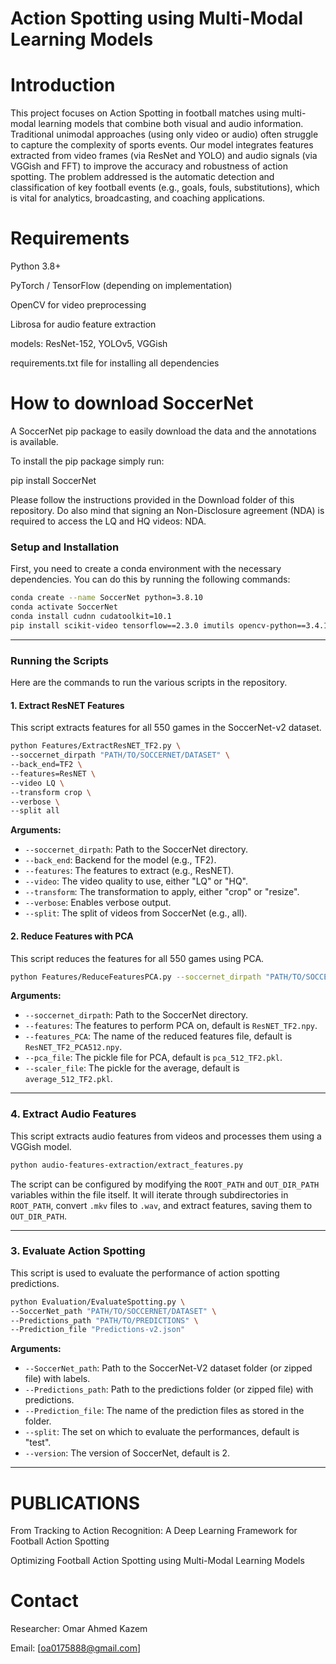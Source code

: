 # Action Spotting using Multi-Modal Learning Models

# Introduction

This project focuses on Action Spotting in football matches using multi-modal learning models that combine both visual and audio information. Traditional unimodal approaches (using only video or audio) often struggle to capture the complexity of sports events. Our model integrates features extracted from video frames (via ResNet and YOLO) and audio signals (via VGGish and FFT) to improve the accuracy and robustness of action spotting. The problem addressed is the automatic detection and classification of key football events (e.g., goals, fouls, substitutions), which is vital for analytics, broadcasting, and coaching applications.

# Requirements

Python 3.8+

PyTorch / TensorFlow (depending on implementation)

OpenCV for video preprocessing

Librosa for audio feature extraction

models: ResNet-152, YOLOv5, VGGish
 
requirements.txt file for installing all dependencies

# How to download SoccerNet
A SoccerNet pip package to easily download the data and the annotations is available.

To install the pip package simply run:

pip install SoccerNet

Please follow the instructions provided in the Download folder of this repository. Do also mind that signing an Non-Disclosure agreement (NDA) is required to access the LQ and HQ videos: NDA.

### Setup and Installation

First, you need to create a conda environment with the necessary dependencies. You can do this by running the following commands:

```bash
conda create --name SoccerNet python=3.8.10
conda activate SoccerNet
conda install cudnn cudatoolkit=10.1
pip install scikit-video tensorflow==2.3.0 imutils opencv-python==3.4.11.41 SoccerNet moviepy scikit-learn ffmpy resampy
```

-----

### Running the Scripts

Here are the commands to run the various scripts in the repository.

#### 1\. Extract ResNET Features

This script extracts features for all 550 games in the SoccerNet-v2 dataset.

```bash
python Features/ExtractResNET_TF2.py \
--soccernet_dirpath "PATH/TO/SOCCERNET/DATASET" \
--back_end=TF2 \
--features=ResNET \
--video LQ \
--transform crop \
--verbose \
--split all
```

**Arguments:**

  * `--soccernet_dirpath`: Path to the SoccerNet directory.
  * `--back_end`: Backend for the model (e.g., TF2).
  * `--features`: The features to extract (e.g., ResNET).
  * `--video`: The video quality to use, either "LQ" or "HQ".
  * `--transform`: The transformation to apply, either "crop" or "resize".
  * `--verbose`: Enables verbose output.
  * `--split`: The split of videos from SoccerNet (e.g., all).

#### 2\. Reduce Features with PCA

This script reduces the features for all 550 games using PCA.

```bash
python Features/ReduceFeaturesPCA.py --soccernet_dirpath "PATH/TO/SOCCERNET/DATASET"
```

**Arguments:**

  * `--soccernet_dirpath`: Path to the SoccerNet directory.
  * `--features`: The features to perform PCA on, default is `ResNET_TF2.npy`.
  * `--features_PCA`: The name of the reduced features file, default is `ResNET_TF2_PCA512.npy`.
  * `--pca_file`: The pickle file for PCA, default is `pca_512_TF2.pkl`.
  * `--scaler_file`: The pickle for the average, default is `average_512_TF2.pkl`.

-----

### 4\. Extract Audio Features

This script extracts audio features from videos and processes them using a VGGish model.

```bash
python audio-features-extraction/extract_features.py
```

The script can be configured by modifying the `ROOT_PATH` and `OUT_DIR_PATH` variables within the file itself. It will iterate through subdirectories in `ROOT_PATH`, convert `.mkv` files to `.wav`, and extract features, saving them to `OUT_DIR_PATH`.

-----

### 3\. Evaluate Action Spotting

This script is used to evaluate the performance of action spotting predictions.

```bash
python Evaluation/EvaluateSpotting.py \
--SoccerNet_path "PATH/TO/SOCCERNET/DATASET" \
--Predictions_path "PATH/TO/PREDICTIONS" \
--Prediction_file "Predictions-v2.json"
```

**Arguments:**

  * `--SoccerNet_path`: Path to the SoccerNet-V2 dataset folder (or zipped file) with labels.
  * `--Predictions_path`: Path to the predictions folder (or zipped file) with predictions.
  * `--Prediction_file`: The name of the prediction files as stored in the folder.
  * `--split`: The set on which to evaluate the performances, default is "test".
  * `--version`: The version of SoccerNet, default is 2.

-----
# PUBLICATIONS
From Tracking to Action Recognition: A Deep Learning Framework for Football Action Spotting

Optimizing Football Action Spotting using Multi-Modal Learning Models
# Contact

Researcher: Omar Ahmed Kazem

Email: [oa0175888@gmail.com]

